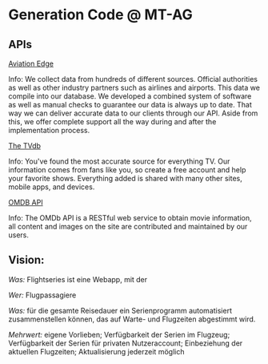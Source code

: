 # Generation Code @ MT-AG

## APIs

[Aviation Edge](https://aviation-edge.com)

Info: We collect data from hundreds of different sources. Official authorities as well as other industry partners such as airlines and airports. This data we compile into our database. We developed a combined system of software as well as manual checks to guarantee our data is always up to date. That way we can deliver accurate data to our clients through our API. Aside from this, we offer complete support all the way during and after the implementation process.

[The TVdb](https://www.thetvdb.com/)

Info: You've found the most accurate source for everything TV. Our information comes from fans like you, so create a free account and help your favorite shows. Everything added is shared with many other sites, mobile apps, and devices.

[OMDB API](http://omdbapi.com/)

Info: The OMDb API is a RESTful web service to obtain movie information, all content and images on the site are contributed and maintained by our users.

## Vision:

*Was:* Flightseries ist eine Webapp, mit der

*Wer:* Flugpassagiere

*Was:* für die gesamte Reisedauer ein Serienprogramm automatisiert zusammenstellen können, das auf Warte- und Flugzeiten abgestimmt wird. 

*Mehrwert:* eigene Vorlieben; Verfügbarkeit der Serien im Flugzeug; Verfügbarkeit der Serien für privaten Nutzeraccount; Einbeziehung der aktuellen Flugzeiten; Aktualisierung jederzeit möglich
